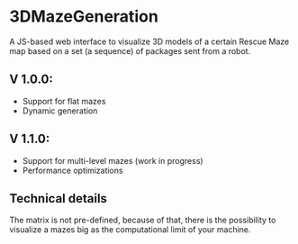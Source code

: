 # 3DMazeGeneration
A JS-based web interface to visualize 3D models of a certain Rescue Maze map based on a set (a sequence) of packages sent from a robot.

## V 1.0.0:
- Support for flat mazes
- Dynamic generation

## V 1.1.0:
- Support for multi-level mazes (work in progress)
- Performance optimizations

## Technical details
The matrix is not pre-defined, because of that, there is the possibility to visualize a mazes big as the computational limit of your machine.
